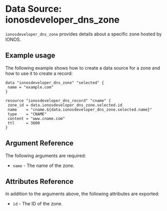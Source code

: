 # Data Source: ionosdeveloper_dns_zone

`ionosdeveloper_dns_zone` provides details about a specific zone hosted by IONOS.

## Example usage

The following example shows how to create a data source for a zone and how to use it to create a record:

```hcl
data "ionosdeveloper_dns_zone" "selected" {
 name = "example.com"
}

resource "ionosdeveloper_dns_record" "cname" {
 zone_id = data.ionosdeveloper_dns_zone.selected.id
 name    = "cname.${data.ionosdeveloper_dns_zone.selected.name}"
 type    = "CNAME"
 content = "www.cname.com"
 ttl     = 3600
}
```

## Argument Reference

The following arguments are required:

- `name` - The name of the zone.

## Attributes Reference

In addition to the arguments above, the following attributes are exported:

- `id` - The ID of the zone.
